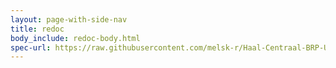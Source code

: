 ```yaml
---
layout: page-with-side-nav
title: redoc
body_include: redoc-body.html
spec-url: https://raw.githubusercontent.com/melsk-r/Haal-Centraal-BRP-Update-API/master/api-specificatie/openapi.yaml
---
```

<redoc spec-url='{{ page.spec-url}}'></redoc>